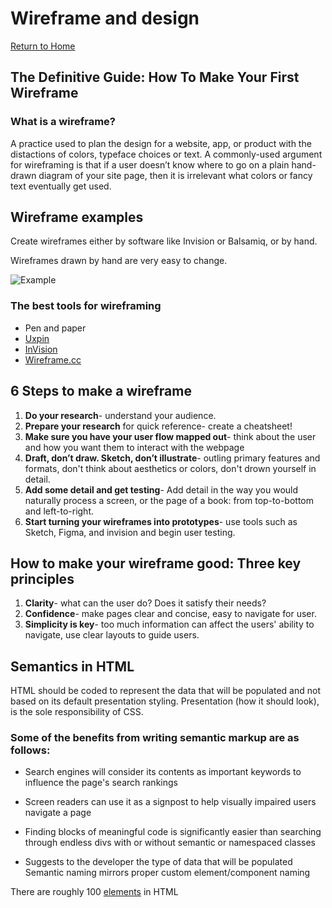 # Wireframe and design

[Return to Home](https://sethppierce.github.io/reading-notes)

## The Definitive Guide: How To Make Your First Wireframe

### What is a wireframe?

A practice used to plan the design for a website, app, or product with the distactions of colors, typeface choices or text. A commonly-used argument for wireframing is that if a user doesn’t know where to go on a plain hand-drawn diagram of your site page, then it is irrelevant what colors or fancy text eventually get used.

## Wireframe examples

Create wireframes either by software like Invision or Balsamiq, or by hand.

Wireframes drawn by hand are very easy to change.

![Example](https://dpbnri2zg3lc2.cloudfront.net/en/wp-content/uploads/old-blog-uploads/versions/samuel-student-wireframe---x----972-715x---.png)

### The best tools for wireframing

- Pen and paper
- [Uxpin](https://www.uxpin.com/)
- [InVision](http://www.invisionapp.com/)
- [Wireframe.cc](https://wireframe.cc/)

## 6 Steps to make a wireframe

1. **Do your research**- understand your audience.
2. **Prepare your research** for quick reference- create a cheatsheet!
3. **Make sure you have your user flow mapped out**- think about the user and how you want them to interact with the webpage
4. **Draft, don’t draw. Sketch, don’t illustrate**- outling primary features and formats, don't think about aesthetics or colors, don't drown yourself in detail.
5. **Add some detail and get testing**- Add detail in the way you would naturally process a screen, or the page of a book: from top-to-bottom and left-to-right.
6. **Start turning your wireframes into prototypes**- use tools such as Sketch, Figma, and invision and begin user testing.

## How to make your wireframe good: Three key principles

1. **Clarity**- what can the user do? Does it satisfy their needs?
2. **Confidence**- make pages clear and concise, easy to navigate for user.
3. **Simplicity is key**- too much information can affect the users' ability to navigate, use clear layouts to guide users.

## Semantics in HTML

HTML should be coded to represent the data that will be populated and not based on its default presentation styling. Presentation (how it should look), is the sole responsibility of CSS.

### Some of the benefits from writing semantic markup are as follows:

- Search engines will consider its contents as important keywords to influence the page's search rankings

- Screen readers can use it as a signpost to help visually impaired users navigate a page

- Finding blocks of meaningful code is significantly easier than searching through endless divs with or without semantic or namespaced classes

- Suggests to the developer the type of data that will be populated
Semantic naming mirrors proper custom element/component naming

There are roughly 100 [elements](https://developer.mozilla.org/en-US/docs/Web/HTML/Element) in HTML
